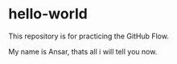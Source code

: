 # hello-world
This repository is for practicing the GitHub Flow.

My name is Ansar, thats all i will tell you now.
